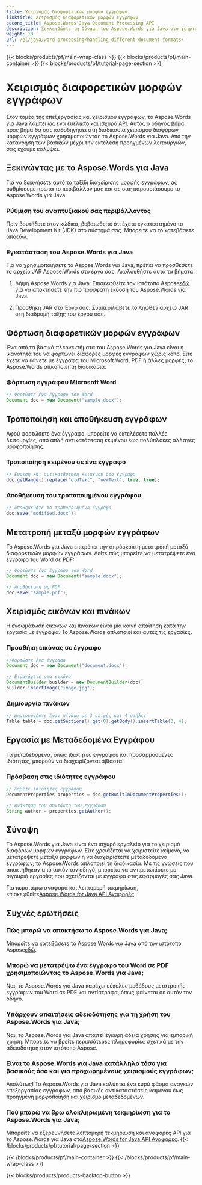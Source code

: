 ```yaml
---
title: Χειρισμός διαφορετικών μορφών εγγράφων
linktitle: Χειρισμός διαφορετικών μορφών εγγράφων
second_title: Aspose.Words Java Document Processing API
description: Ξεκλειδώστε τη δύναμη του Aspose.Words για Java στο χειρισμό διαφορετικών μορφών εγγράφων. Μάθετε την επεξεργασία κειμένου, τις μετατροπές και άλλα με πρακτικά παραδείγματα.
weight: 10
url: /el/java/word-processing/handling-different-document-formats/
---
```


{{< blocks/products/pf/main-wrap-class >}}
{{< blocks/products/pf/main-container >}}
{{< blocks/products/pf/tutorial-page-section >}}

# Χειρισμός διαφορετικών μορφών εγγράφων


Στον τομέα της επεξεργασίας και χειρισμού εγγράφων, το Aspose.Words για Java λάμπει ως ένα ευέλικτο και ισχυρό API. Αυτός ο οδηγός βήμα προς βήμα θα σας καθοδηγήσει στη διαδικασία χειρισμού διαφόρων μορφών εγγράφων χρησιμοποιώντας το Aspose.Words για Java. Από την κατανόηση των βασικών μέχρι την εκτέλεση προηγμένων λειτουργιών, σας έχουμε καλύψει.

## Ξεκινώντας με το Aspose.Words για Java

Για να ξεκινήσετε αυτό το ταξίδι διαχείρισης μορφής εγγράφων, ας ρυθμίσουμε πρώτα το περιβάλλον μας και ας σας παρουσιάσουμε το Aspose.Words για Java.

### Ρύθμιση του αναπτυξιακού σας περιβάλλοντος

 Πριν βουτήξετε στον κώδικα, βεβαιωθείτε ότι έχετε εγκατεστημένο το Java Development Kit (JDK) στο σύστημά σας. Μπορείτε να το κατεβάσετε από[εδώ](https://www.oracle.com/java/technologies/javase-downloads.html).

### Εγκατάσταση του Aspose.Words για Java

Για να χρησιμοποιήσετε το Aspose.Words για Java, πρέπει να προσθέσετε το αρχείο JAR Aspose.Words στο έργο σας. Ακολουθήστε αυτά τα βήματα:

1.  Λήψη Aspose.Words για Java: Επισκεφθείτε τον ιστότοπο Aspose[εδώ](https://releases.aspose.com/words/java/) για να αποκτήσετε την πιο πρόσφατη έκδοση του Aspose.Words για Java.

2. Προσθήκη JAR στο Έργο σας: Συμπεριλάβετε το ληφθέν αρχείο JAR στη διαδρομή τάξης του έργου σας.

## Φόρτωση διαφορετικών μορφών εγγράφων

Ένα από τα βασικά πλεονεκτήματα του Aspose.Words για Java είναι η ικανότητά του να φορτώνει διάφορες μορφές εγγράφων χωρίς κόπο. Είτε έχετε να κάνετε με έγγραφα του Microsoft Word, PDF ή άλλες μορφές, το Aspose.Words απλοποιεί τη διαδικασία.

### Φόρτωση εγγράφου Microsoft Word

```java
// Φορτώστε ένα έγγραφο του Word
Document doc = new Document("sample.docx");
```

## Τροποποίηση και αποθήκευση εγγράφων

Αφού φορτώσετε ένα έγγραφο, μπορείτε να εκτελέσετε πολλές λειτουργίες, από απλή αντικατάσταση κειμένου έως πολύπλοκες αλλαγές μορφοποίησης.

### Τροποποίηση κειμένου σε ένα έγγραφο

```java
// Εύρεση και αντικατάσταση κειμένου στο έγγραφο
doc.getRange().replace("oldText", "newText", true, true);
```

### Αποθήκευση του τροποποιημένου εγγράφου

```java
// Αποθηκεύστε το τροποποιημένο έγγραφο
doc.save("modified.docx");
```

## Μετατροπή μεταξύ μορφών εγγράφων

Το Aspose.Words για Java επιτρέπει την απρόσκοπτη μετατροπή μεταξύ διαφορετικών μορφών εγγράφων. Δείτε πώς μπορείτε να μετατρέψετε ένα έγγραφο του Word σε PDF:

```java
// Φορτώστε ένα έγγραφο του Word
Document doc = new Document("sample.docx");

// Αποθήκευση ως PDF
doc.save("sample.pdf");
```

## Χειρισμός εικόνων και πινάκων

Η ενσωμάτωση εικόνων και πινάκων είναι μια κοινή απαίτηση κατά την εργασία με έγγραφα. Το Aspose.Words απλοποιεί και αυτές τις εργασίες.

### Προσθήκη εικόνας σε έγγραφο

```java
//Φορτώστε ένα έγγραφο
Document doc = new Document("document.docx");

// Εισαγάγετε μια εικόνα
DocumentBuilder builder = new DocumentBuilder(doc);
builder.insertImage("image.jpg");
```

### Δημιουργία πινάκων

```java
// Δημιουργήστε έναν πίνακα με 3 σειρές και 4 στήλες
Table table = doc.getSections().get(0).getBody().insertTable(3, 4);
```

## Εργασία με Μεταδεδομένα Εγγράφου

Τα μεταδεδομένα, όπως ιδιότητες εγγράφου και προσαρμοσμένες ιδιότητες, μπορούν να διαχειρίζονται αβίαστα.

### Πρόσβαση στις ιδιότητες εγγράφου

```java
// Λάβετε ιδιότητες εγγράφου
DocumentProperties properties = doc.getBuiltInDocumentProperties();

// Ανάκτηση του συντάκτη του εγγράφου
String author = properties.getAuthor();
```

## Σύναψη

Το Aspose.Words για Java είναι ένα ισχυρό εργαλείο για το χειρισμό διαφόρων μορφών εγγράφων. Είτε χρειάζεται να χειριστείτε κείμενο, να μετατρέψετε μεταξύ μορφών ή να διαχειριστείτε μεταδεδομένα εγγράφων, το Aspose.Words απλοποιεί τη διαδικασία. Με τις γνώσεις που αποκτήθηκαν από αυτόν τον οδηγό, μπορείτε να αντιμετωπίσετε με σιγουριά εργασίες που σχετίζονται με έγγραφα στις εφαρμογές σας Java.

 Για περαιτέρω αναφορά και λεπτομερή τεκμηρίωση, επισκεφθείτε[Aspose.Words for Java API Αναφορές](https://reference.aspose.com/words/java/).

## Συχνές ερωτήσεις

### Πώς μπορώ να αποκτήσω το Aspose.Words για Java;

 Μπορείτε να κατεβάσετε το Aspose.Words για Java από τον ιστότοπο Aspose[εδώ](https://releases.aspose.com/words/java/).

### Μπορώ να μετατρέψω ένα έγγραφο του Word σε PDF χρησιμοποιώντας το Aspose.Words για Java;

Ναι, το Aspose.Words για Java παρέχει εύκολες μεθόδους μετατροπής εγγράφων του Word σε PDF και αντίστροφα, όπως φαίνεται σε αυτόν τον οδηγό.

### Υπάρχουν απαιτήσεις αδειοδότησης για τη χρήση του Aspose.Words για Java;

Ναι, το Aspose.Words για Java απαιτεί έγκυρη άδεια χρήσης για εμπορική χρήση. Μπορείτε να βρείτε περισσότερες πληροφορίες σχετικά με την αδειοδότηση στον ιστότοπο Aspose.

### Είναι το Aspose.Words για Java κατάλληλο τόσο για βασικούς όσο και για προχωρημένους χειρισμούς εγγράφων;

Απολύτως! Το Aspose.Words για Java καλύπτει ένα ευρύ φάσμα αναγκών επεξεργασίας εγγράφων, από βασικές αντικαταστάσεις κειμένου έως προηγμένη μορφοποίηση και χειρισμό μεταδεδομένων.

### Πού μπορώ να βρω ολοκληρωμένη τεκμηρίωση για το Aspose.Words για Java;

 Μπορείτε να εξερευνήσετε λεπτομερή τεκμηρίωση και αναφορές API για το Aspose.Words για Java στο[Aspose.Words for Java API Αναφορές](https://reference.aspose.com/words/java/).
{{< /blocks/products/pf/tutorial-page-section >}}

{{< /blocks/products/pf/main-container >}}
{{< /blocks/products/pf/main-wrap-class >}}

{{< blocks/products/products-backtop-button >}}
